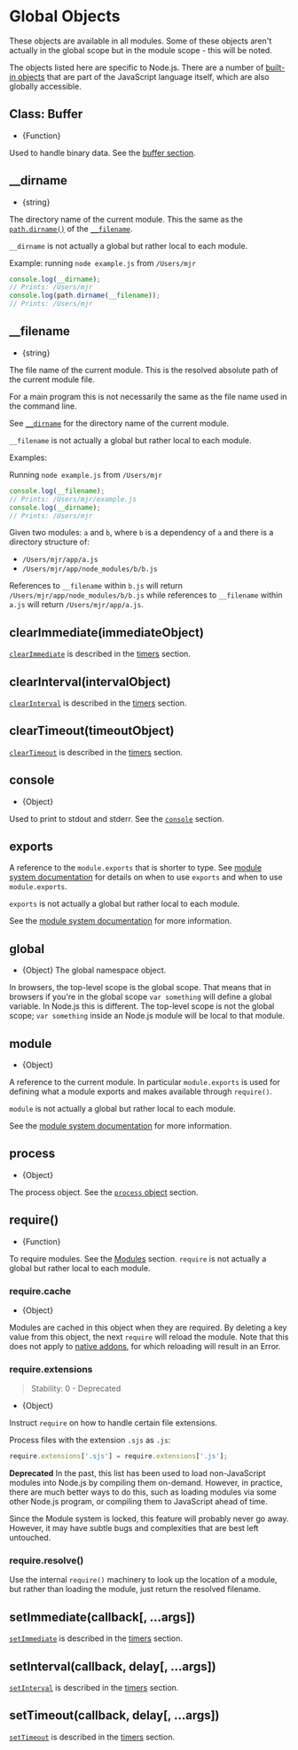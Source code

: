 # Global Objects

<!--introduced_in=v0.10.0-->
<!-- type=misc -->

These objects are available in all modules. Some of these objects aren't
actually in the global scope but in the module scope - this will be noted.

The objects listed here are specific to Node.js. There are a number of
[built-in objects][] that are part of the JavaScript language itself, which are
also globally accessible.

## Class: Buffer
<!-- YAML
added: v0.1.103
-->

<!-- type=global -->

* {Function}

Used to handle binary data. See the [buffer section][].

## \_\_dirname
<!-- YAML
added: v0.1.27
-->

<!-- type=var -->

* {string}

The directory name of the current module. This the same as the
[`path.dirname()`][] of the [`__filename`][].

`__dirname` is not actually a global but rather local to each module.

Example: running `node example.js` from `/Users/mjr`

```js
console.log(__dirname);
// Prints: /Users/mjr
console.log(path.dirname(__filename));
// Prints: /Users/mjr
```

## \_\_filename
<!-- YAML
added: v0.0.1
-->

<!-- type=var -->

* {string}

The file name of the current module. This is the resolved absolute path of the
current module file.

For a main program this is not necessarily the same as the file name used in the
command line.

See [`__dirname`][] for the directory name of the current module.

`__filename` is not actually a global but rather local to each module.

Examples:

Running `node example.js` from `/Users/mjr`

```js
console.log(__filename);
// Prints: /Users/mjr/example.js
console.log(__dirname);
// Prints: /Users/mjr
```

Given two modules: `a` and `b`, where `b` is a dependency of
`a` and there is a directory structure of:

* `/Users/mjr/app/a.js`
* `/Users/mjr/app/node_modules/b/b.js`

References to `__filename` within `b.js` will return
`/Users/mjr/app/node_modules/b/b.js` while references to `__filename` within
`a.js` will return `/Users/mjr/app/a.js`.

## clearImmediate(immediateObject)
<!-- YAML
added: v0.9.1
-->

<!--type=global-->

[`clearImmediate`] is described in the [timers][] section.

## clearInterval(intervalObject)
<!-- YAML
added: v0.0.1
-->

<!--type=global-->

[`clearInterval`] is described in the [timers][] section.

## clearTimeout(timeoutObject)
<!-- YAML
added: v0.0.1
-->

<!--type=global-->

[`clearTimeout`] is described in the [timers][] section.

## console
<!-- YAML
added: v0.1.100
-->

<!-- type=global -->

* {Object}

Used to print to stdout and stderr. See the [`console`][] section.

## exports
<!-- YAML
added: v0.1.12
-->

<!-- type=var -->

A reference to the `module.exports` that is shorter to type.
See [module system documentation][] for details on when to use `exports` and
when to use `module.exports`.

`exports` is not actually a global but rather local to each module.

See the [module system documentation][] for more information.

## global
<!-- YAML
added: v0.1.27
-->

<!-- type=global -->

* {Object} The global namespace object.

In browsers, the top-level scope is the global scope. That means that in
browsers if you're in the global scope `var something` will define a global
variable. In Node.js this is different. The top-level scope is not the global
scope; `var something` inside an Node.js module will be local to that module.

## module
<!-- YAML
added: v0.1.16
-->

<!-- type=var -->

* {Object}

A reference to the current module. In particular
`module.exports` is used for defining what a module exports and makes
available through `require()`.

`module` is not actually a global but rather local to each module.

See the [module system documentation][] for more information.

## process
<!-- YAML
added: v0.1.7
-->

<!-- type=global -->

* {Object}

The process object. See the [`process` object][] section.

## require()
<!-- YAML
added: v0.1.13
-->

<!-- type=var -->

* {Function}

To require modules. See the [Modules][] section. `require` is not actually a
global but rather local to each module.

### require.cache
<!-- YAML
added: v0.3.0
-->

* {Object}

Modules are cached in this object when they are required. By deleting a key
value from this object, the next `require` will reload the module. Note that
this does not apply to [native addons][], for which reloading will result in an
Error.

### require.extensions
<!-- YAML
added: v0.3.0
deprecated: v0.10.6
-->

> Stability: 0 - Deprecated

* {Object}

Instruct `require` on how to handle certain file extensions.

Process files with the extension `.sjs` as `.js`:

```js
require.extensions['.sjs'] = require.extensions['.js'];
```

**Deprecated** In the past, this list has been used to load
non-JavaScript modules into Node.js by compiling them on-demand.
However, in practice, there are much better ways to do this, such as
loading modules via some other Node.js program, or compiling them to
JavaScript ahead of time.

Since the Module system is locked, this feature will probably never go
away. However, it may have subtle bugs and complexities that are best
left untouched.

### require.resolve()
<!-- YAML
added: v0.3.0
-->

Use the internal `require()` machinery to look up the location of a module,
but rather than loading the module, just return the resolved filename.

## setImmediate(callback[, ...args])
<!-- YAML
added: v0.9.1
-->

<!-- type=global -->

[`setImmediate`] is described in the [timers][] section.

## setInterval(callback, delay[, ...args])
<!-- YAML
added: v0.0.1
-->

<!-- type=global -->

[`setInterval`] is described in the [timers][] section.

## setTimeout(callback, delay[, ...args])
<!-- YAML
added: v0.0.1
-->

<!-- type=global -->

[`setTimeout`] is described in the [timers][] section.

[`__dirname`]: #globals_dirname
[`__filename`]: #globals_filename
[`console`]: console.html
[`path.dirname()`]: path.html#path_path_dirname_path
[`process` object]: process.html#process_process
[buffer section]: buffer.html
[module system documentation]: modules.html
[Modules]: modules.html#modules_modules
[native addons]: addons.html
[timers]: timers.html
[`clearImmediate`]: timers.html#timers_clearimmediate_immediate
[`clearInterval`]: timers.html#timers_clearinterval_timeout
[`clearTimeout`]: timers.html#timers_cleartimeout_timeout
[`setImmediate`]: timers.html#timers_setimmediate_callback_args
[`setInterval`]: timers.html#timers_setinterval_callback_delay_args
[`setTimeout`]: timers.html#timers_settimeout_callback_delay_args
[built-in objects]: https://developer.mozilla.org/en-US/docs/Web/JavaScript/Reference/Global_Objects
